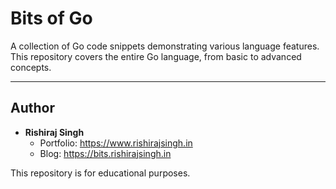 # Bits of Go

A collection of Go code snippets demonstrating various language features. This repository covers the entire Go language, from basic to advanced concepts.

---

## Author

*   **Rishiraj Singh**
    *   Portfolio: https://www.rishirajsingh.in
    *   Blog: https://bits.rishirajsingh.in

This repository is for educational purposes.

